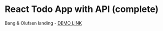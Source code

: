 # React Todo App with API (complete)
Bang & Olufsen landing
    - [DEMO LINK](https://dyakym.github.io/bang_olufsen-landing/)
